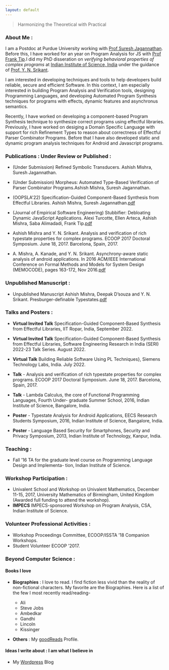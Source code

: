 ```yaml
---
layout: default
---
```


> Harmonizing the Theoretical with Practical


<!-- ### Ineterests : 
I love Programming languages and its underlying mathematical structures. I like to reason about behaviours of Programs using theories and tools from Program Analysis, Formal Methods of Verification, Logic, Type systems, etc. Towards these goals, I am currently working on a few interesting ideas in topics related to Program Verification, Program Analysis for [JavaScript](https://www.javascript.com/), ~~Android~~, Plaid, Dependent Types, Typestates, etc. -->


### About Me :
I am a Postdoc at Purdue University working with  [Prof Suresh Jagannathan](https://www.cs.purdue.edu/homes/suresh/). Before this, I have worked for an year on Program Analysis for JS with [Prof Frank Tip](http://www.franktip.org/).I did my PhD disseration on _verifying behavioral properties of complex programs_ at [Indian Institute of Science, India](https://www.csa.iisc.ac.in/) under the guidance of [Prof. Y. N. Srikant](https://drona.csa.iisc.ac.in/~srikant/).
  

I am interested in developing techniques and tools to help developers build reliable, secure and efficient Software. In this context, I am especially interested in building 
Program Analysis and Verification tools, designing Programming Languages, and developing Automated Program Synthesis techniques for programs with effects, dynamic features and asynchronus semantics.

Recently, I have worked on developing a component-based Program Synthesis technique to synthesize 
correct programs using effectful libraries. Previously, I have worked on desiging a Domain Specific Language with support for rich Refinement Types to reason about correctness of Effectful Parser Combinator Programs. Before that I have also developed static and dynamic program analysis techniques for Android and Javascript programs.  
<!-- 
I am a Postdoc in Purdue University working as a postdoctoral associate in areas related to Program Verification and Functional Programming with [Prof Suresh Jagannathan](https://www.cs.purdue.edu/homes/suresh/). Before this, I have worked for an year on Program Analysis for JS with [Prof Frank Tip](http://www.franktip.org/). Prior to that, I was writing my PhD disseration on _verifying behavioral properties of complex programs_ at [Indian Institute of Science, India](https://www.csa.iisc.ac.in/) under the guidance of [Prof. Y. N. Srikant](https://drona.csa.iisc.ac.in/~srikant/).
   -->


<!-- ### Professional Experience Post/During/Pre PhD :

* **Febraury 2018-March 2019** - Postdoctoral Fellow, Programming Research Laboratory, CCIS, Northeastern University,
				 Boston, MA.
* **2012-2014** - Student System Administrator, Department of Computer Science and Automation,
Indian Institute of Science, Bangalore, India.
* **2010-2011** -  Project Engineer, Center for Development of Advanced Computing (CDAC), Mumbai,
	India.
Worked in Knowledge Based Computing Group.
 -->

### Publications : Under Review or Published :
* (Under Submission)  Refined Symbolic Transducers. Ashish Mishra, Suresh Jagannathan.
		
* (Under Submission) Morpheus: Automated Type-Based Verification of Parser Combinator Programs.Ashish Mishra, Suresh Jagannathan.

* (OOPSLA'22) Specification-Guided Component-Based Synthesis from Effectful Libraries. Ashish Mishra, Suresh Jagannathan.[pdf](https://arxiv.org/abs/2209.02752)

* (Journal of Empirical Software Engineering) Stubbifier: Debloating Dynamic JavaScript Applications. Alexi Turcotte, Ellen Arteca, Ashish Mishra, Saba Alimadadi, Frank Tip.[pdf](https://link.springer.com/article/10.1007/s10664-022-10195-6) 

* Ashish Mishra and Y. N. Srikant. Analysis and verification of rich typestate properties for complex programs. ECOOP 2017 Doctoral Symposium. June 18, 2017. Barcelona, Spain, 2017.

* A. Mishra, A. Kanade, and Y. N. Srikant. Asynchrony-aware static analysis of android applications. In 2016 ACM/IEEE International Conference on Formal Methods and Models for System Design (MEMOCODE), pages 163-172, Nov 2016.[pdf](https://ieeexplore.ieee.org/abstract/document/7797761/)

### Unpublished Manuscript :

* Unpublished Manuscript Ashish Mishra, Deepak D’souza and Y. N. Srikant. Presburger-definable Typestates.[pdf](https://arxiv.org/abs/1712.08753)

### Talks and Posters :
- **Virtual Invited Talk** Specification-Guided Component-Based Synthesis from Effectful Libraries, IIT Ropar, India, September 2022.

- **Virtual Invited Talk** Specification-Guided Component-Based Synthesis from Effectful Libraries, Software Engineering Research in India (SERI) 2022-23 Talk Series. August 2022.

- **Virtual Talk** Building Reliable Software Using PL Techniques}, Siemens Technology Labs, India. July 2022.
			     
- **Talk** - Analysis and verification of rich typestate properties for complex programs. ECOOP
2017 Doctoral Symposium. June 18, 2017. Barcelona, Spain, 2017.
- **Talk** - Lambda Calculus, the core of Functional Programming Languages, Fourth Under-
graduate Summer School, 2016, Indian Institute of Science, Bangalore, India.
- **Poster** - Typestate Analysis for Android Applications, EECS Research Students Symposium,
2016, Indian Institute of Science, Bangalore, India.
- **Poster** - Language Based Security for Smartphones, Security and Privacy Symposium, 2013,
Indian Institute of Technology, Kanpur, India.

### Teaching :
- Fall ’16 TA for the graduate level course on Programming Language Design and Implementa-
tion, Indian Institute of Science.


### Workshop Participation :
- Univalent School and Workshop on Univalent Mathematics, December 11-15, 2017, University
Mathematics of Birmingham, United Kingdom (Awarded full funding to attend the workshop).
- **IMPECS** IMPECS-sponsored Workshop on Program Analysis, CSA, Indian Institute of Science.

### Volunteer Professional Activities :
- Workshop Proceedings Committee, ECOOP/ISSTA ’18 Companion Workshops.
- Student Volunteer ECOOP ’2017.

### Beyond Computer Science :
#### Books I love
- **Biographies** : I love to read. I find fiction less vivid than the reality of non-fictional characters. My favorite are the Biographies. Here is a list of the few I most recently read/reading-
	- Ali
	- Steve Jobs
	- Ambedkar
	- Gandhi
	- Lincoln
	- Kissinger

- **Others** : My [goodReads](https://www.goodreads.com/user/show/30126747-ashish-mishra) Profile.


#### Ideas I write about : I am what I believe in 
- My [Wordpress](https://augustashish.wordpress.com/) Blog


